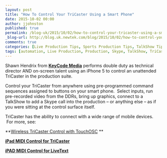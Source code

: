 ```yaml
---
layout: post
title: "How To Control Your TriCaster Using a Smart Phone"
date: 2015-10-02 00:00
author: jjohnston
published: true
permalink: /blog-uk/2015/10/02/how-to-control-your-tricaster-using-a-smart-phone/
_blog-url: http://blog.uk.newtek.com/blog/2015/10/02/how-to-control-your-tricaster-using-a-smart-phone/
comments: true
categories: [Live Production Tips, Sports Production Tips, TalkShow Tips, TriCaster Tips, Video Production Tips]
tags: [automation, Live Production, Production, Skype, TalkShow, TriCaster]
---
```

Shawn Hendrix from **<a href="http://keycodemedia.com/" target="_blank">KeyCode Media</a>** performs double duty as technical director AND on-screen talent using an iPhone 5 to control an unattended TriCaster in the production suite.

Control your TriCaster from anywhere using pre-programmed command sequences assigned to buttons on your smart phone.  Select inputs, run pre-recorded video from the DDRs, bring up graphics, connect to a TalkShow to add a Skype call into the production – or anything else – as if you were sitting at the control surface itself.

TriCaster has the ability to connect with a wide range of mobile devices.  For more, see:

**<a href="http://tips.newtek.com/wireless-tricaster-control-with-touchosc/" target="_blank">Wireless TriCaster Control with TouchOSC</a>
**

**<a href="http://tips.newtek.com/ipad-midi-control-for-tricaster/" target="_blank">iPad MIDI Control for TriCaster</a>**

**<a href="http://tips.newtek.com/ipad-midi-control-for-livetext/" target="_blank">iPAD MIDI Control for LiveText</a>**
